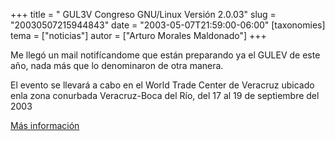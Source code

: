 +++
title = " GUL3V  Congreso GNU/Linux Versión 2.0.03"
slug = "20030507215944843"
date = "2003-05-07T21:59:00-06:00"
[taxonomies]
tema = ["noticias"]
autor = ["Arturo Morales Maldonado"]
+++

Me llegó un mail notifícandome que están preparando ya el GULEV de este
año, nada más que lo denominaron de otra manera.

El evento se llevará a cabo en el World Trade Center de Veracruz ubicado
enla zona conurbada Veracruz-Boca del Río, del 17 al 19 de septiembre
del 2003

[Más información](http://congreso.gulev.org.mx/)

